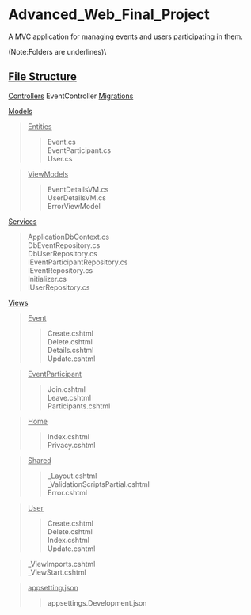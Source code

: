 # Advanced_Web_Final_Project
A MVC application for managing events and users participating in them.

(Note:Folders are underlines)\
## **<ins>File Structure</ins>**
<ins>Controllers</ins>
  EventController
<ins>Migrations</ins>

<ins>Models</ins>
  > <ins>Entities</ins>
  > > Event.cs\
  > > EventParticipant.cs\
  > > User.cs

  > <ins>ViewModels</ins>
  > > EventDetailsVM.cs\
  > > UserDetailsVM.cs  
  > ErrorViewModel

<ins>Services</ins>
> ApplicationDbContext.cs\
> DbEventRepository.cs\
> DbUserRepository.cs\
> IEventParticipantRepository.cs\
> IEventRepository.cs\
> Initializer.cs\
> IUserRepository.cs

<ins>Views</ins>
  > <ins>Event</ins>
  > > Create.cshtml\
  > > Delete.cshtml\
  > > Details.cshtml\
  > > Update.cshtml
  
  > <ins>EventParticipant</ins>
  > > Join.cshtml\
  > > Leave.cshtml\
  > > Participants.cshtml
  
  > <ins>Home</ins>
  > > Index.cshtml\
  > > Privacy.cshtml

  > <ins>Shared</ins>
  > > _Layout.cshtml\
  > > _ValidationScriptsPartial.cshtml\
  > > Error.cshtml

  > <ins>User</ins>
  > > Create.cshtml\
>   > Delete.cshtml\
>   > Index.cshtml\
>   > Update.cshtml

> _ViewImports.cshtml\
> _ViewStart.cshtml   

> <ins>appsetting.json</ins>
> > appsettings.Development.json
